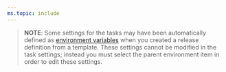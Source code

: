 ```yaml
---
ms.topic: include
---
```


   > **NOTE**: Some settings for the tasks may have been automatically defined as
   [environment variables](../../concepts/definitions/release/variables.md#custom-variables)
   when you created a release definition from a template.
   These settings cannot be modified in the task settings; instead you must 
   select the parent environment item in order to edit these settings.
